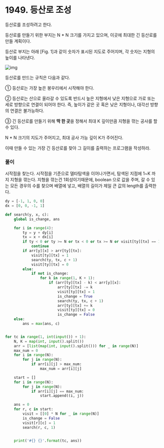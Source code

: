 # 1949. 등산로 조성

등산로를 조성하려고 한다.

등산로를 만들기 위한 부지는 N * N 크기를 가지고 있으며, 이곳에 최대한 긴 등산로를 만들 계획이다.

등산로 부지는 아래 [Fig. 1]과 같이 숫자가 표시된 지도로 주어지며, 각 숫자는 지형의 높이를 나타낸다.
 

![img](https://swexpertacademy.com/main/common/fileDownload.do?downloadType=CKEditorImages&fileId=AV5PvGLaAbQDFAUq) 


등산로를 만드는 규칙은 다음과 같다.

  ① 등산로는 가장 높은 봉우리에서 시작해야 한다.

  ② 등산로는 산으로 올라갈 수 있도록 반드시 높은 지형에서 낮은 지형으로 가로 또는 세로 방향으로 연결이 되어야 한다.
    즉, 높이가 같은 곳 혹은 낮은 지형이나, 대각선 방향의 연결은 불가능하다.

  ③ 긴 등산로를 만들기 위해 **딱 한 곳**을 정해서 최대 K 깊이만큼 지형을 깎는 공사를 할 수 있다.

N * N 크기의 지도가 주어지고, 최대 공사 가능 깊이 K가 주어진다.

이때 만들 수 있는 가장 긴 등산로를 찾아 그 길이를 출력하는 프로그램을 작성하라.



### 풀이

시작점을 찾는다. 시작점을 기준으로 델타탐색을 이어나가면서, 탐색된 지점에 1~K 까지 지형을 깎는다. 지형을 깎는건 1회성이기때문에, boolean 으로 값을 주며, 갈 수 있는 모든 경우의 수를 찾으며 배열에 넣고, 배열의 길이가 제일 큰 값의 length를 출력한다.

```python
dy = [-1, 1, 0, 0]
dx = [0, 0, -1, 1]

def search(y, x, c):
    global is_change, ans

    for i in range(4):
        ty = y + dy[i]
        tx = x + dx[i]
        if ty < 0 or ty >= N or tx < 0 or tx >= N or visit[ty][tx] == 1:
            continue
        if arr[y][x] > arr[ty][tx]:
            visit[ty][tx] = 1
            search(ty, tx, c + 1)
            visit[ty][tx] = 0
        else:
            if not is_change:
                for k in range(1, K + 1):
                    if (arr[ty][tx] - k) < arr[y][x]:
                        arr[ty][tx] -= k
                        visit[ty][tx] = 1
                        is_change = True
                        search(ty, tx, c + 1)
                        arr[ty][tx] += k
                        visit[ty][tx] = 0
                        is_change = False
    else:
        ans = max(ans, c)


for tc in range(1, int(input()) + 1):
    N, K = map(int, input().split())
    arr = [list(map(int, input().split())) for _ in range(N)]
    max_num = 0
    for i in range(N):
        for j in range(N):
            if arr[i][j] > max_num:
                max_num = arr[i][j]

    start = []
    for i in range(N):
        for j in range(N):
            if arr[i][j] == max_num:
                start.append((i, j))

    ans = 0
    for r, c in start:
        visit = [[0] * N for _ in range(N)]
        is_change = False
        visit[r][c] = 1
        search(r, c, 1)


    print('#{} {}'.format(tc, ans))
```

